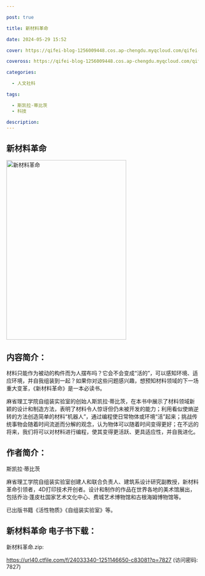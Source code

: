```yaml
---

post: true

title: 新材料革命

date: 2024-05-29 15:52

cover: https://qifei-blog-1256009448.cos.ap-chengdu.myqcloud.com/qifei-blog/657cffd9c458853aef0028cc.jpg

coveross: https://qifei-blog-1256009448.cos.ap-chengdu.myqcloud.com/qifei-blog/657cffd9c458853aef0028cc.jpg

categories:

  - 人文社科

tags:

  - 斯凯拉·蒂比茨
  - 科技

description:
---
```


## 新材料革命
<img alt="新材料革命 " class="aligncenter loaded" data-was-processed="true" decoding="async" fetchpriority="high" height="471" src="https://qifei-blog-1256009448.cos.ap-chengdu.myqcloud.com/qifei-blog/657cffd9c458853aef0028cc.jpg " style="cursor: zoom-in;" width="314"/>

## 内容简介：

材料只能作为被动的构件而为人摆布吗？它会不会变成“活的”，可以感知环境、适应环境，并自我组装到一起？如果你对这些问题感兴趣，想预知材料领域的下一场重大变革，《新材料革命》是一本必读书。

麻省理工学院自组装实验室的创始人斯凯拉·蒂比茨，在本书中展示了材料领域新颖的设计和制造方法，表明了材料令人惊讶但仍未被开发的能力；利用看似使熵逆转的方法创造简单的材料“机器人”，通过编程使日常物体或环境“活”起来；挑战传统事物会随着时间流逝而分解的观念，认为物体可以随着时间变得更好；在不远的将来，我们将可以对材料进行编程，使其变得更活跃、更具适应性，并自我进化。

## 作者简介：

斯凯拉·蒂比茨

麻省理工学院自组装实验室创建人和联合负责人、建筑系设计研究副教授，新材料革命引领者，4D打印技术开创者。设计和制作的作品在世界各地的美术馆展出，包括乔治·蓬皮杜国家艺术文化中心、费城艺术博物馆和古根海姆博物馆等。

已出版书籍《活性物质》《自组装实验室》等。

## 新材料革命 电子书下载：

新材料革命.zip: 

https://url40.ctfile.com/f/24033340-1251146650-c83081?p=7827 (访问密码: 7827)
